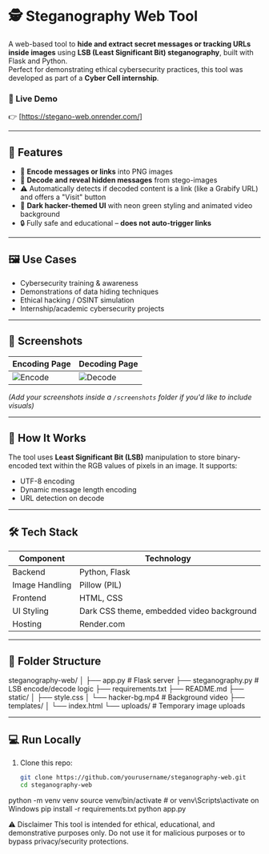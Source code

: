 # 🕵️ Steganography Web Tool

A web-based tool to **hide and extract secret messages or tracking URLs inside images** using **LSB (Least Significant Bit) steganography**, built with Flask and Python.  
Perfect for demonstrating ethical cybersecurity practices, this tool was developed as part of a **Cyber Cell internship**.

### 🔗 Live Demo  
👉 [https://stegano-web.onrender.com/]

---

## 🚀 Features

- 🔐 **Encode messages or links** into PNG images
- 🧠 **Decode and reveal hidden messages** from stego-images
- ⚠️ Automatically detects if decoded content is a link (like a Grabify URL) and offers a "Visit" button
- 🎨 **Dark hacker-themed UI** with neon green styling and animated video background
- 🔒 Fully safe and educational – **does not auto-trigger links**

---

## 🖼️ Use Cases

- Cybersecurity training & awareness
- Demonstrations of data hiding techniques
- Ethical hacking / OSINT simulation
- Internship/academic cybersecurity projects

---

## 📸 Screenshots

| Encoding Page | Decoding Page |
|---------------|----------------|
| ![Encode](./screenshots/encode.png) | ![Decode](./screenshots/decode.png) |

*(Add your screenshots inside a `/screenshots` folder if you'd like to include visuals)*

---

## 🧪 How It Works

The tool uses **Least Significant Bit (LSB)** manipulation to store binary-encoded text within the RGB values of pixels in an image. It supports:
- UTF-8 encoding
- Dynamic message length encoding
- URL detection on decode

---

## 🛠️ Tech Stack

| Component      | Technology      |
|----------------|-----------------|
| Backend        | Python, Flask   |
| Image Handling | Pillow (PIL)    |
| Frontend       | HTML, CSS       |
| UI Styling     | Dark CSS theme, embedded video background |
| Hosting        | Render.com      |

---

## 📂 Folder Structure

steganography-web/
│
├── app.py # Flask server
├── steganography.py # LSB encode/decode logic
├── requirements.txt
├── README.md
├── static/
│ ├── style.css
│ └── hacker-bg.mp4 # Background video
├── templates/
│ └── index.html
└── uploads/ # Temporary image uploads


---

## 💻 Run Locally

1. Clone this repo:
   ```bash
   git clone https://github.com/yourusername/steganography-web.git
   cd steganography-web
python -m venv venv
source venv/bin/activate   # or venv\Scripts\activate on Windows
pip install -r requirements.txt
python app.py


⚠️ Disclaimer
This tool is intended for ethical, educational, and demonstrative purposes only. Do not use it for malicious purposes or to bypass privacy/security protections.